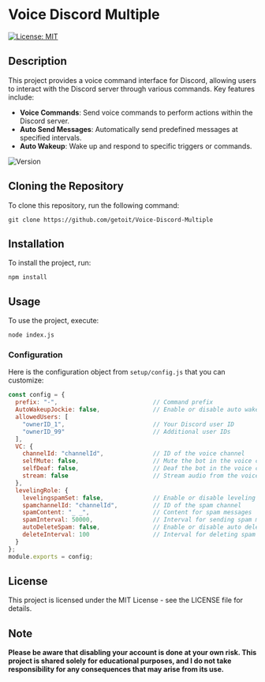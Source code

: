 # Voice Discord Multiple 
[![License: MIT](https://img.shields.io/badge/License-MIT-yellow.svg)](LICENSE)  <!-- Badge for license -->

## Description
This project provides a voice command interface for Discord, allowing users to interact with the Discord server through various commands. Key features include:

- **Voice Commands**: Send voice commands to perform actions within the Discord server.
- **Auto Send Messages**: Automatically send predefined messages at specified intervals.
- **Auto Wakeup**: Wake up and respond to specific triggers or commands.

![Version](https://img.shields.io/badge/version-1.0.1-blue.svg)  <!-- Badge for version -->

## Cloning the Repository
To clone this repository, run the following command:
```
git clone https://github.com/getoit/Voice-Discord-Multiple
```

## Installation
To install the project, run:
```
npm install
```

## Usage
To use the project, execute:
```
node index.js
```

### Configuration
Here is the configuration object from `setup/config.js` that you can customize:

```javascript
const config = {
  prefix: "-",                           // Command prefix
  AutoWakeupJockie: false,               // Enable or disable auto wakeup functionality
  allowedUsers: [
    "ownerID_1",                         // Your Discord user ID 
    "ownerID_99"                         // Additional user IDs
  ],
  VC: {
    channelId: "channelId",              // ID of the voice channel
    selfMute: false,                     // Mute the bot in the voice channel
    selfDeaf: false,                     // Deaf the bot in the voice channel
    stream: false                        // Stream audio from the voice channel
  },
  levelingRole: {
    levelingspamSet: false,              // Enable or disable leveling spam
    spamchannelId: "channelId",          // ID of the spam channel
    spamContent: "_ _",                  // Content for spam messages 
    spamInterval: 50000,                 // Interval for sending spam messages (in milliseconds)
    autoDeleteSpam: false,               // Enable or disable auto deletion of spam messages
    deleteInterval: 100                  // Interval for deleting spam messages (in milliseconds)
  }
};
module.exports = config;
```

## License
This project is licensed under the MIT License - see the LICENSE file for details.

## Note
**Please be aware that disabling your account is done at your own risk. This project is shared solely for educational purposes, and I do not take responsibility for any consequences that may arise from its use.**
